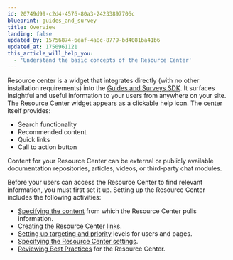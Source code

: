 ```yaml
---
id: 20749d99-c2d4-4576-80a3-24233897706c
blueprint: guides_and_survey
title: Overview
landing: false
updated_by: 15756874-6eaf-4a8c-8779-bd4081ba41b6
updated_at: 1750961121
this_article_will_help_you:
  - 'Understand the basic concepts of the Resource Center'
---
```

Resource center is a widget that integrates directly (with no other installation requirements) into the [Guides and Surveys SDK](/docs/guides-and-surveys/sdk). It surfaces insightful and useful information to your users from anywhere on your site. The Resource Center widget appears as a clickable help icon. The center itself provides:
- Search functionality
- Recommended content
- Quick links
- Call to action button

Content for your Resource Center can be external or publicly available documentation repositories, articles, videos, or third-party chat modules.

Before your users can access the Resource Center to find relevant information, you must first set it up. Setting up the Resource Center includes the following activities:
- [Specifying the content](/docs/guides-and-surveys/resource-center-source-content) from which the Resource Center pulls information.
- [Creating the Resource Center links](/docs/guides-and-surveys/resource-center-recommendation-sets).
- [Setting up targeting and priority](/docs/guides-and-surveys/resource-center-targeting-recommendation-sets) levels for users and pages.
- [Specifying the Resource Center settings](/docs/guides-and-surveys/resource-center-settings).
- [Reviewing Best Practices](/docs/guides-and-surveys/resource-center-best-practices) for the Resource Center.
